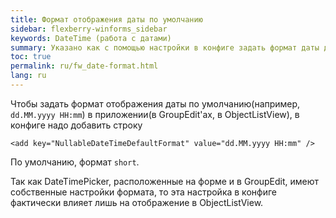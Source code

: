```yaml
---
title: Формат отображения даты по умолчанию
sidebar: flexberry-winforms_sidebar
keywords: DateTime (работа с датами)
summary: Указано как с помощью настройки в конфиге задать формат даты для отображения в ObjectListView
toc: true
permalink: ru/fw_date-format.html
lang: ru
---
```


Чтобы задать формат отображения даты по умолчанию(например, `dd.MM.yyyy HH:mm`) в приложении(в GroupEdit'ах, в ObjectListView), в конфиге надо добавить строку


`<add key="NullableDateTimeDefaultFormat" value="dd.MM.yyyy HH:mm" />`

По умолчанию, формат `short`.

Так как DateTimePicker, расположенные на форме и в GroupEdit, имеют собственные настройки формата, то эта настройка в конфиге фактически влияет лишь на отображение в ObjectListView.